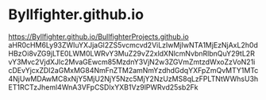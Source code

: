 # Byllfighter.github.io
https://Byllfighter.github.io/BullfighterProjects.github.io
aHR0cHM6Ly93ZWIuYXJjaGl2ZS5vcmcvd2ViLzIwMjIwNTA1MjEzNjAxL2h0dHBzOi8vZG9jLTE0LWM0LWRvY3MuZ29vZ2xldXNlcmNvbnRlbnQuY29tL2RvY3Mvc2VjdXJlc2MvaGEwcm85MzdnY3VjN2w3ZGVmZmtzdWxoZzVoN21icDEvYjcxZDI2aGMxMG84NmFnZTM2amNmYzdhdGdqYXFpZmQvMTY1MTc4NjUwMDAwMC8xNjY5MjU2NjY5Nzc5MjY2NzUzMS8qLzFPLTNtWWhsU3hET1RCTzJheml4WnA3VFpCSDlxYXB1Vz9lPWRvd25sb2Fk
